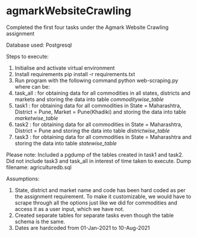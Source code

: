 # agmarkWebsiteCrawling
Completed the first four tasks under the Agmark Website Crawling assignment

Database used: Postgresql

Steps to execute:
1. Initialise and activate virtual environment
2. Install requirements
pip install -r requirements.txt
3. Run program with the following command
python web-scraping.py <arg>
  where <arg> can be:
  1. task_all : for obtaining data for all commodities in all states, districts and markets and storing the data into table <i>commoditywise_table</i>
  2. task1 : for obtaining data for all commodities in State = Maharashtra, District = Pune, Market = Pune(Khadiki) and storing the data into table <i>marketwise_table</i>
  3. task2 : for obtaining data for all commodities in State = Maharashtra, District = Pune and storing the data into table <i>districtwise_table</i>
  4. task3 : for obtaining data for all commodities in State = Maharashtra and storing the data into table <i>statewise_table</i>
  
Please note: Included a pgdump of the tables created in task1 and task2. Did not include task3 and task_all in interest of time taken to execute.
  Dump filename: agriculturedb.sql
  
Assumptions:
  1. State, district and market name and code has been hard coded as per the assignment requirement. To make it customizable, we would have to scrape through all the options just like we did for commodities and access it as a user input, which we have not.
  2. Created separate tables for separate tasks even though the table schema is the same.
  3. Dates are hardcoded from 01-Jan-2021 to 10-Aug-2021
